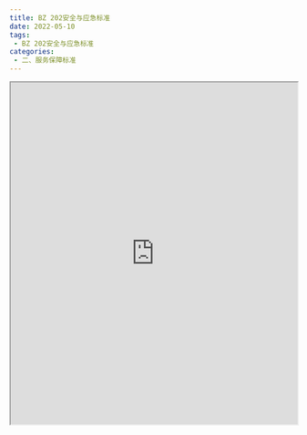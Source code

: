 ```yaml
---
title: BZ 202安全与应急标准
date: 2022-05-10
tags:
 - BZ 202安全与应急标准
categories:
 - 二、服务保障标准
---
```




<iframe src="https://wanli.yourtools.icu/pdf/web/viewer.html?file=https://vkceyugu.cdn.bspapp.com/VKCEYUGU-70d376b2-8c13-4496-a61e-94013c96172a/5fa63c1e-00be-444c-a853-0dd95421df63.pdf" width="100%" height="600px"></iframe>
